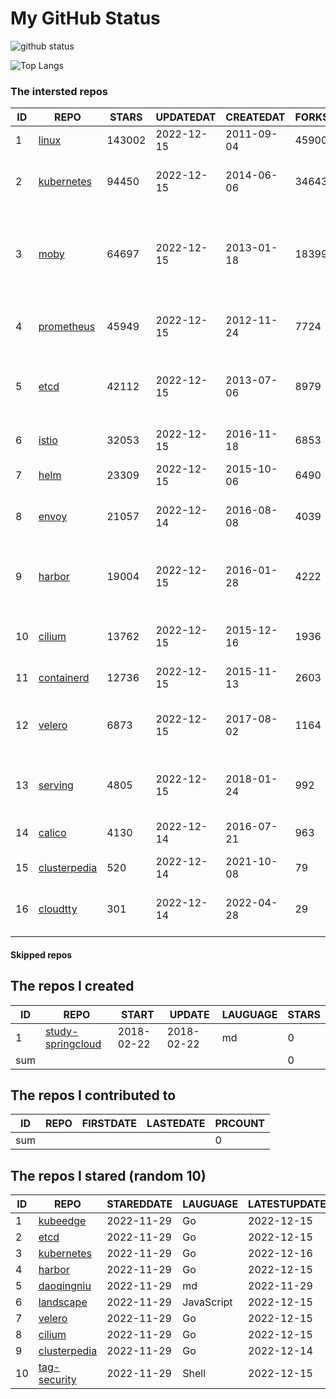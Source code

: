 # My GitHub Status

<img src="https://github-readme-stats-1.yihong0618.vercel.app/api?username=daoqingniu&show_icons=true&&&hide_title=true&count_private=true" alt="github status" />

![Top Langs](https://github-readme-stats-1.yihong0618.vercel.app/api/top-langs/?username=daoqingniu&layout=compact)

<!--START_SECTION:github_repos-->
### The intersted repos
| ID |                              REPO                               | STARS  | UPDATEDAT  | CREATEDAT  | FORKSCOUNT |                                              DESCRIPTIONS                                              |
|----|-----------------------------------------------------------------|--------|------------|------------|------------|--------------------------------------------------------------------------------------------------------|
|  1 | [linux](https://github.com/torvalds/linux)                      | 143002 | 2022-12-15 | 2011-09-04 |      45900 | Linux kernel source tree                                                                               |
|  2 | [kubernetes](https://github.com/kubernetes/kubernetes)          |  94450 | 2022-12-15 | 2014-06-06 |      34643 | Production-Grade Container Scheduling and Management                                                   |
|  3 | [moby](https://github.com/moby/moby)                            |  64697 | 2022-12-15 | 2013-01-18 |      18399 | Moby Project - a collaborative project for the container ecosystem to assemble container-based systems |
|  4 | [prometheus](https://github.com/prometheus/prometheus)          |  45949 | 2022-12-15 | 2012-11-24 |       7724 | The Prometheus monitoring system and time series database.                                             |
|  5 | [etcd](https://github.com/etcd-io/etcd)                         |  42112 | 2022-12-15 | 2013-07-06 |       8979 | Distributed reliable key-value store for the most critical data of a distributed system                |
|  6 | [istio](https://github.com/istio/istio)                         |  32053 | 2022-12-15 | 2016-11-18 |       6853 | Connect, secure, control, and observe services.                                                        |
|  7 | [helm](https://github.com/helm/helm)                            |  23309 | 2022-12-15 | 2015-10-06 |       6490 | The Kubernetes Package Manager                                                                         |
|  8 | [envoy](https://github.com/envoyproxy/envoy)                    |  21057 | 2022-12-14 | 2016-08-08 |       4039 | Cloud-native high-performance edge/middle/service proxy                                                |
|  9 | [harbor](https://github.com/goharbor/harbor)                    |  19004 | 2022-12-15 | 2016-01-28 |       4222 | An open source trusted cloud native registry project that stores, signs, and scans content.            |
| 10 | [cilium](https://github.com/cilium/cilium)                      |  13762 | 2022-12-15 | 2015-12-16 |       1936 | eBPF-based Networking, Security, and Observability                                                     |
| 11 | [containerd](https://github.com/containerd/containerd)          |  12736 | 2022-12-15 | 2015-11-13 |       2603 | An open and reliable container runtime                                                                 |
| 12 | [velero](https://github.com/vmware-tanzu/velero)                |   6873 | 2022-12-15 | 2017-08-02 |       1164 | Backup and migrate Kubernetes applications and their persistent volumes                                |
| 13 | [serving](https://github.com/knative/serving)                   |   4805 | 2022-12-15 | 2018-01-24 |        992 | Kubernetes-based, scale-to-zero, request-driven compute                                                |
| 14 | [calico](https://github.com/projectcalico/calico)               |   4130 | 2022-12-14 | 2016-07-21 |        963 | Cloud native networking and network security                                                           |
| 15 | [clusterpedia](https://github.com/clusterpedia-io/clusterpedia) |    520 | 2022-12-14 | 2021-10-08 |         79 | The Encyclopedia of Kubernetes clusters                                                                |
| 16 | [cloudtty](https://github.com/cloudtty/cloudtty)                |    301 | 2022-12-14 | 2022-04-28 |         29 | A Friendly Kubernetes CloudShell (Web Terminal) !                                                      |



#### Skipped repos
<!--END_SECTION:github_repos-->

<!--START_SECTION:my_github-->
## The repos I created
| ID  |                                 REPO                                 |   START    |   UPDATE   | LAUGUAGE | STARS |
|-----|----------------------------------------------------------------------|------------|------------|----------|-------|
|   1 | [study-springcloud](https://github.com/daoqingniu/study-springcloud) | 2018-02-22 | 2018-02-22 | md       |     0 |
| sum |                                                                      |            |            |          |     0 |

## The repos I contributed to
| ID  | REPO | FIRSTDATE | LASTEDATE | PRCOUNT |
|-----|------|-----------|-----------|---------|
| sum |      |           |           |       0 |

## The repos I stared (random 10)
| ID |                              REPO                               | STAREDDATE |  LAUGUAGE  | LATESTUPDATE |
|----|-----------------------------------------------------------------|------------|------------|--------------|
|  1 | [kubeedge](https://github.com/kubeedge/kubeedge)                | 2022-11-29 | Go         | 2022-12-15   |
|  2 | [etcd](https://github.com/etcd-io/etcd)                         | 2022-11-29 | Go         | 2022-12-15   |
|  3 | [kubernetes](https://github.com/kubernetes/kubernetes)          | 2022-11-29 | Go         | 2022-12-16   |
|  4 | [harbor](https://github.com/goharbor/harbor)                    | 2022-11-29 | Go         | 2022-12-15   |
|  5 | [daoqingniu](https://github.com/daoqingniu/daoqingniu)          | 2022-11-29 | md         | 2022-11-29   |
|  6 | [landscape](https://github.com/cncf/landscape)                  | 2022-11-29 | JavaScript | 2022-12-15   |
|  7 | [velero](https://github.com/vmware-tanzu/velero)                | 2022-11-29 | Go         | 2022-12-15   |
|  8 | [cilium](https://github.com/cilium/cilium)                      | 2022-11-29 | Go         | 2022-12-15   |
|  9 | [clusterpedia](https://github.com/clusterpedia-io/clusterpedia) | 2022-11-29 | Go         | 2022-12-14   |
| 10 | [tag-security](https://github.com/cncf/tag-security)            | 2022-11-29 | Shell      | 2022-12-15   |

<!--END_SECTION:my_github-->
